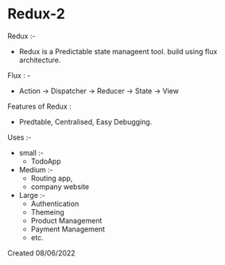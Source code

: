 # Redux-2

Redux :-

- Redux is a Predictable state manageent tool. build using flux architecture.

Flux : -

- Action -> Dispatcher -> Reducer -> State -> View

Features of Redux :

- Predtable, Centralised, Easy Debugging.

Uses :-

- small :-
  - TodoApp
- Medium :-
  - Routing app,
  - company website
- Large :-
  - Authentication
  - Themeing
  - Product Management
  - Payment Management
  - etc.

Created 08/06/2022
